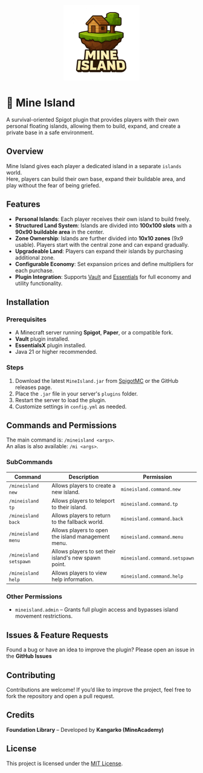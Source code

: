 
<p align="center">
  <img src="docs/img/mineisland_logo.png" alt="Mine Island Logo" width="200"/>
</p>

# 🌴 Mine Island

A survival-oriented Spigot plugin that provides players with their own personal floating islands, allowing them to build, expand, and create a private base in a safe environment.

## Overview

Mine Island gives each player a dedicated island in a separate `islands` world.  
Here, players can build their own base, expand their buildable area, and play without the fear of being griefed.

## Features

- **Personal Islands**: Each player receives their own island to build freely.  
- **Structured Land System**: Islands are divided into **100x100 slots** with a **90x90 buildable area** in the center.  
- **Zone Ownership**: Islands are further divided into **10x10 zones** (9x9 usable). Players start with the central zone and can expand gradually.  
- **Upgradeable Land**: Players can expand their islands by purchasing additional zone.  
- **Configurable Economy**: Set expansion prices and define multipliers for each purchase.  
- **Plugin Integration**: Supports [Vault](https://www.spigotmc.org/resources/vault.34315/) and [Essentials](https://essentialsx.net/) for full economy and utility functionality.  

## Installation

### Prerequisites
- A Minecraft server running **Spigot**, **Paper**, or a compatible fork.  
- **Vault** plugin installed.  
- **EssentialsX** plugin installed.  
- Java 21 or higher recommended.

### Steps
1. Download the latest `MineIsland.jar` from [SpigotMC](https://www.spigotmc.org/) or the GitHub releases page.  
2. Place the `.jar` file in your server's `plugins` folder.  
3. Restart the server to load the plugin.  
4. Customize settings in `config.yml` as needed.  

## Commands and Permissions

The main command is: `/mineisland <args>`.  
An alias is also available: `/mi <args>`.

### SubCommands

| Command                | Description                                                                 | Permission                 |
|------------------------|-----------------------------------------------------------------------------|----------------------------|
| `/mineisland new`      | Allows players to create a new island.                                      | `mineisland.command.new`   |
| `/mineisland tp`       | Allows players to teleport to their island.                                 | `mineisland.command.tp`    |
| `/mineisland back`     | Allows players to return to the fallback world.                             | `mineisland.command.back`  |
| `/mineisland menu`     | Allows players to open the island management menu.                          | `mineisland.command.menu`  |
| `/mineisland setspawn` | Allows players to set their island's new spawn point.                       | `mineisland.command.setspawn` |
| `/mineisland help`     | Allows players to view help information.                                    | `mineisland.command.help`  |

### Other Permissions
- `mineisland.admin` – Grants full plugin access and bypasses island movement restrictions.

## Issues & Feature Requests

Found a bug or have an idea to improve the plugin? Please open an issue in the **GitHub Issues**

## Contributing

Contributions are welcome! If you’d like to improve the project, feel free to fork the repository and open a pull request.

## Credits

**Foundation Library** – Developed by **Kangarko (MineAcademy)**



## License

This project is licensed under the [MIT License](https://opensource.org/licenses/MIT).  

